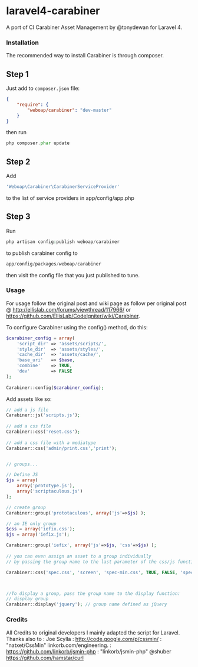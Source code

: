 laravel4-carabiner
==============

A port of CI Carabiner Asset Management by @tonydewan for Laravel 4.


### Installation


The recommended way to install Carabiner is through composer.

## Step 1

Just add to  `composer.json` file:

``` json
{
    "require": {
        "weboap/carabiner": "dev-master"
    }
}
```

then run 
``` php
php composer.phar update
```

## Step 2

Add
``` php
'Weboap\Carabiner\CarabinerServiceProvider'
``` 

to the list of service providers in app/config/app.php

## Step 3 

Run

``` php
php artisan config:publish weboap/carabiner
``` 

to publish carabiner config to

``` php
app/config/packages/weboap/carabiner
``` 

then visit the config file that you just published to tune.



###  Usage

For usage follow the original post and wiki page as follow
per original post @ http://ellislab.com/forums/viewthread/117966/
or https://github.com/EllisLab/CodeIgniter/wiki/Carabiner.

To configure Carabiner using the config() method, do this:

``` php
$carabiner_config = array(
    'script_dir' => 'assets/scripts/', 
    'style_dir'  => 'assets/styles/',
    'cache_dir'  => 'assets/cache/',
    'base_uri'   => $base,
    'combine'    => TRUE,
    'dev'        => FALSE
);
        
Carabiner::config($carabiner_config);

```

Add assets like so:

``` php
// add a js file
Carabiner::js('scripts.js');
    
// add a css file
Carabiner::css('reset.css');
    
// add a css file with a mediatype
Carabiner::css('admin/print.css','print');


// groups...

// Define JS
$js = array(
    array('prototype.js'),
    array('scriptaculous.js')
);

// create group
Carabiner::group('prototaculous', array('js'=>$js) );

// an IE only group
$css = array('iefix.css');
$js = array('iefix.js');

Carabiner::group('iefix', array('js'=>$js, 'css'=>$js) );
        
// you can even assign an asset to a group individually 
// by passing the group name to the last parameter of the css/js functions

Carabiner::css('spec.css', 'screen', 'spec-min.css', TRUE, FALSE, 'spec');



//To display a group, pass the group name to the display function:
// display group
Carabiner::display('jquery'); // group name defined as jQuery  

``` 

### Credits

All Credits to original developers I mainly adapted the script for Laravel.
Thanks also to :
Joe Scylla : http://code.google.com/p/cssmin/   : "natxet/CssMin"
linkorb.com/engineering.   : https://github.com/linkorb/jsmin-php    : "linkorb/jsmin-php"
@shuber https://github.com/hamstar/curl
 



